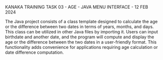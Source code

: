 KANAKA TRAINING TASK 03 - AGE - JAVA MENU INTERFACE - 12 FEB 2024

The Java project consists of a class template designed to calculate the age or the difference between two dates in terms of years, months, and days. This class can be utilized in other Java files by importing it. Users can input birthdate and another date, and the program will compute and display the age or the difference between the two dates in a user-friendly format. This functionality adds convenience for applications requiring age calculation or date difference computation.
